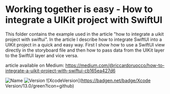 # Working together is easy - How to integrate a UIKit project with SwiftUI

This folder contains the example used in the article "how to integrate a uikit project with swiftui".
In the article I describe how to integrate SwiftUI into a UIKit project in a quick and easy way.
First I show how to use a SwiftUI view directly in the storyboard file and then how to pass data from the UIKit layer to the SwiftUI layer and vice versa.


article available on Medium: 
https://medium.com/@riccardoruocco/how-to-integrate-a-uikit-project-with-swiftui-cb165ea427d6



![Name](https://badgen.net/badge/RiccardoFrancescoRuocco/WorkingTogetherIsEasy/green?icon=github)
![Version](https://badgen.net/badge/Version/1.0.0/green?icon=github)
![XcodeVersion](https://badgen.net/badge/Xcode Version/13.0/green?icon=github)


